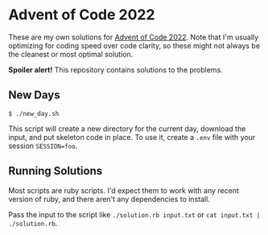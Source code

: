 # Advent of Code 2022

These are my own solutions for [Advent of Code 2022](https://adventofcode.com/).
Note that I'm usually optimizing for coding speed over code clarity, so these
might not always be the cleanest or most optimal solution.

**Spoiler alert!** This repository contains solutions to the problems.

## New Days

    $ ./new_day.sh

This script will create a new directory for the current day, download the input,
and put skeleton code in place. To use it, create a `.env` file with your
session `SESSION=foo`.

## Running Solutions

Most scripts are ruby scripts. I'd expect them to work with any recent version
of ruby, and there aren't any dependencies to install.

Pass the input to the script like `./solution.rb input.txt` or `cat input.txt |
./solution.rb`.
